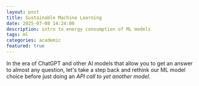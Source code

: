 ```yaml
---
layout: post
title: Sustainable Machine Learning
date: 2025-07-08 14:24:00
description: intro to energy consumption of ML models
tags: ml 
categories: academic
featured: true
---
```


In the era of ChatGPT and other AI models that allow you to get an answer to almost any question, let's take a step back and rethink our ML model choice before just doing an *API call to yet another model*. 

